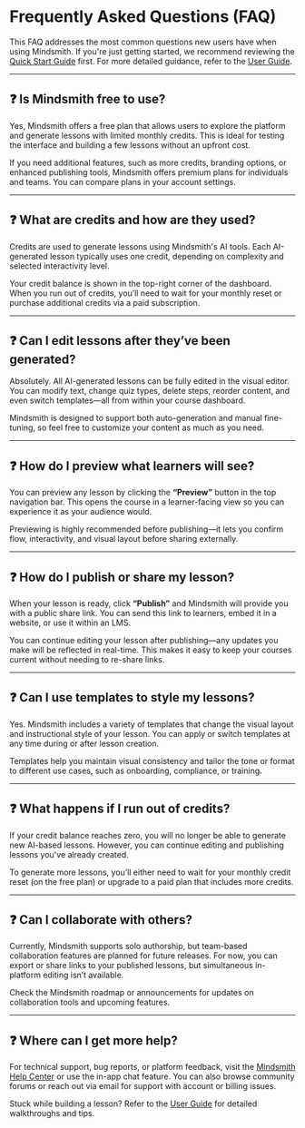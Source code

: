 # Frequently Asked Questions (FAQ)

This FAQ addresses the most common questions new users have when using Mindsmith. If you're just getting started, we recommend reviewing the [Quick Start Guide](../getting-started/quick-start.md) first. For more detailed guidance, refer to the [User Guide](../user-guide/creating-lessons.md).

---

## ❓ Is Mindsmith free to use?

Yes, Mindsmith offers a free plan that allows users to explore the platform and generate lessons with limited monthly credits. This is ideal for testing the interface and building a few lessons without an upfront cost. 

If you need additional features, such as more credits, branding options, or enhanced publishing tools, Mindsmith offers premium plans for individuals and teams. You can compare plans in your account settings.



---

## ❓ What are credits and how are they used?

Credits are used to generate lessons using Mindsmith's AI tools. Each AI-generated lesson typically uses one credit, depending on complexity and selected interactivity level.

Your credit balance is shown in the top-right corner of the dashboard. When you run out of credits, you’ll need to wait for your monthly reset or purchase additional credits via a paid subscription.



---

## ❓ Can I edit lessons after they’ve been generated?

Absolutely. All AI-generated lessons can be fully edited in the visual editor. You can modify text, change quiz types, delete steps, reorder content, and even switch templates—all from within your course dashboard.

Mindsmith is designed to support both auto-generation and manual fine-tuning, so feel free to customize your content as much as you need.



---

## ❓ How do I preview what learners will see?

You can preview any lesson by clicking the **“Preview”** button in the top navigation bar. This opens the course in a learner-facing view so you can experience it as your audience would.

Previewing is highly recommended before publishing—it lets you confirm flow, interactivity, and visual layout before sharing externally.



---

## ❓ How do I publish or share my lesson?

When your lesson is ready, click **“Publish”** and Mindsmith will provide you with a public share link. You can send this link to learners, embed it in a website, or use it within an LMS.

You can continue editing your lesson after publishing—any updates you make will be reflected in real-time. This makes it easy to keep your courses current without needing to re-share links.



---

## ❓ Can I use templates to style my lessons?

Yes. Mindsmith includes a variety of templates that change the visual layout and instructional style of your lesson. You can apply or switch templates at any time during or after lesson creation.

Templates help you maintain visual consistency and tailor the tone or format to different use cases, such as onboarding, compliance, or training.



---

## ❓ What happens if I run out of credits?

If your credit balance reaches zero, you will no longer be able to generate new AI-based lessons. However, you can continue editing and publishing lessons you've already created.

To generate more lessons, you’ll either need to wait for your monthly credit reset (on the free plan) or upgrade to a paid plan that includes more credits.



---

## ❓ Can I collaborate with others?

Currently, Mindsmith supports solo authorship, but team-based collaboration features are planned for future releases. For now, you can export or share links to your published lessons, but simultaneous in-platform editing isn’t available.

Check the Mindsmith roadmap or announcements for updates on collaboration tools and upcoming features.



---

## ❓ Where can I get more help?

For technical support, bug reports, or platform feedback, visit the [Mindsmith Help Center](https://support.mindsmith.ai) or use the in-app chat feature. You can also browse community forums or reach out via email for support with account or billing issues.

Stuck while building a lesson? Refer to the [User Guide](../user-guide/creating-lessons.md) for detailed walkthroughs and tips.



